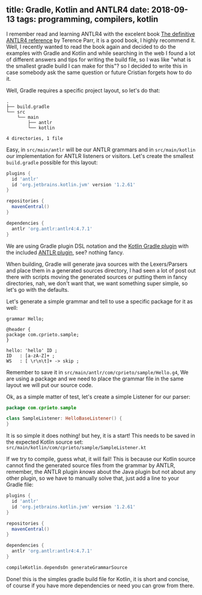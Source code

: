 title: Gradle, Kotlin and ANTLR4
date: 2018-09-13
tags: programming, compilers, kotlin
---
I remember read and learning ANTLR4 with the excelent book [The definitive ANTLR4 reference](https://pragprog.com/book/tpantlr2/the-definitive-antlr-4-reference) by Terence Parr, it is a good book, I highly recommend it. Well, I recently wanted to read the book again and decided to do the examples with Gradle and Kotlin and while searching in the web I found a lot of different answers and tips for writing the build file, so I was like "what is the smallest gradle build I can make for this"? so I decided to write this in case somebody ask the same question or future Cristian forgets how to do it.

Well, Gradle requires a specific project layout, so let's do that:

```
.
├── build.gradle
└── src
    └── main
	    ├── antlr
        └── kotlin

4 directories, 1 file
```

Easy, in `src/main/antlr` will be our ANTLR grammars and in `src/main/kotlin` _our_ implementation for ANTLR listeners or visitors. Let's create the smallest `build.gradle` possible for this layout:

```groovy
plugins {
  id 'antlr'
  id 'org.jetbrains.kotlin.jvm' version '1.2.61'
}

repositories {
  mavenCentral()
}

dependencies {
  antlr 'org.antlr:antlr4:4.7.1'
}
```

We are using Gradle plugin DSL notation and the [Kotlin Gradle plugin](https://kotlinlang.org/docs/reference/using-gradle.html) with the included [ANTLR plugin](https://docs.gradle.org/current/userguide/antlr_plugin.html), see? nothing fancy.

When building, Gradle will generate java sources with the Lexers/Parsers and place them in a generated sources directory, I had seen a lot of post out there with scripts moving the generated sources or putting them in fancy directories, nah, we don't want that, we want something super simple, so let's go with the defaults.

Let's generate a simple grammar and tell to use a specific package for it as well:

```antlr
grammar Hello;

@header {
package com.cprieto.sample;
}

hello: 'hello' ID ;
ID   : [a-zA-Z]+ ;
WS   : [ \r\n\t]+ -> skip ;
```

Remember to save it in `src/main/antlr/com/cprieto/sample/Hello.g4`, We are using a package and we need to place the grammar file in the same layout we will put our source code.

Ok, as a simple matter of test, let's create a simple Listener for our parser:

```kotlin
package com.cprieto.sample

class SampleListener: HelloBaseListener() {
}
```
It is so simple it does nothing! but hey, it is a start! This needs to be saved in the expected Kotlin source set: `src/main/kotlin/com/cprieto/sample/SampleListener.kt`

If we try to compile, guess what, it will fail! This is because our Kotlin source cannot find the generated source files from the grammar by ANTLR, remember, the ANTLR plugin _knows_ about the Java plugin but not about any other plugin, so we have to manually solve that, just add a line to your Gradle file:

```groovy hl_lines="14"
plugins {
  id 'antlr'
  id 'org.jetbrains.kotlin.jvm' version '1.2.61'
}

repositories {
  mavenCentral()
}

dependencies {
  antlr 'org.antlr:antlr4:4.7.1'
}

compileKotlin.dependsOn generateGrammarSource
```

Done! this is the simples gradle build file for Kotlin, it is short and concise, of course if you have more dependencies or need you can grow from there.


